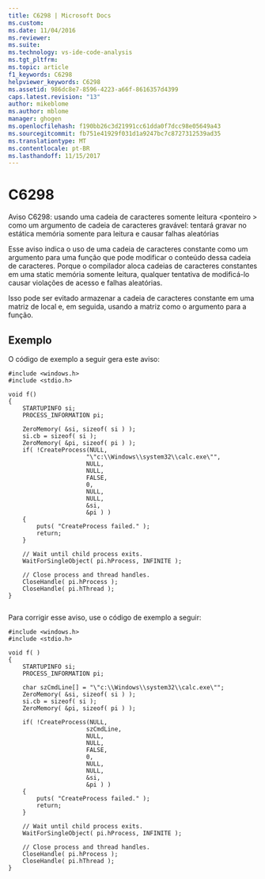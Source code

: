 ```yaml
---
title: C6298 | Microsoft Docs
ms.custom: 
ms.date: 11/04/2016
ms.reviewer: 
ms.suite: 
ms.technology: vs-ide-code-analysis
ms.tgt_pltfrm: 
ms.topic: article
f1_keywords: C6298
helpviewer_keywords: C6298
ms.assetid: 986dc8e7-8596-4223-a66f-8616357d4399
caps.latest.revision: "13"
author: mikeblome
ms.author: mblome
manager: ghogen
ms.openlocfilehash: f190bb26c3d21991cc61dda0f7dcc98e05649a43
ms.sourcegitcommit: fb751e41929f031d1a9247bc7c8727312539ad35
ms.translationtype: MT
ms.contentlocale: pt-BR
ms.lasthandoff: 11/15/2017
---
```

# <a name="c6298"></a>C6298
Aviso C6298: usando uma cadeia de caracteres somente leitura \<ponteiro > como um argumento de cadeia de caracteres gravável: tentará gravar no estática memória somente para leitura e causar falhas aleatórias  
  
 Esse aviso indica o uso de uma cadeia de caracteres constante como um argumento para uma função que pode modificar o conteúdo dessa cadeia de caracteres. Porque o compilador aloca cadeias de caracteres constantes em uma static memória somente leitura, qualquer tentativa de modificá-lo causar violações de acesso e falhas aleatórias.  
  
 Isso pode ser evitado armazenar a cadeia de caracteres constante em uma matriz de local e, em seguida, usando a matriz como o argumento para a função.  
  
## <a name="example"></a>Exemplo  
 O código de exemplo a seguir gera este aviso:  
  
```  
#include <windows.h>  
#include <stdio.h>  
  
void f()  
{  
    STARTUPINFO si;  
    PROCESS_INFORMATION pi;  
  
    ZeroMemory( &si, sizeof( si ) );  
    si.cb = sizeof( si );  
    ZeroMemory( &pi, sizeof( pi ) );  
    if( !CreateProcess(NULL,  
                      "\"c:\\Windows\\system32\\calc.exe\"",  
                      NULL,               
                      NULL,                
                      FALSE,              
                      0,                   
                      NULL,               
                      NULL,                
                      &si,                
                      &pi ) )   
    {  
        puts( "CreateProcess failed." );  
        return;  
    }  
  
    // Wait until child process exits.  
    WaitForSingleObject( pi.hProcess, INFINITE );  
  
    // Close process and thread handles.   
    CloseHandle( pi.hProcess );  
    CloseHandle( pi.hThread );  
}  
  
```  
  
 Para corrigir esse aviso, use o código de exemplo a seguir:  
  
```  
#include <windows.h>  
#include <stdio.h>  
  
void f( )  
{  
    STARTUPINFO si;  
    PROCESS_INFORMATION pi;  
  
    char szCmdLine[] = "\"c:\\Windows\\system32\\calc.exe\"";  
    ZeroMemory( &si, sizeof( si ) );  
    si.cb = sizeof( si );  
    ZeroMemory( &pi, sizeof( pi ) );  
  
    if( !CreateProcess(NULL,  
                      szCmdLine,  
                      NULL,               
                      NULL,                
                      FALSE,              
                      0,                   
                      NULL,               
                      NULL,                
                      &si,                
                      &pi ) )   
    {  
        puts( "CreateProcess failed." );  
        return;  
    }  
  
    // Wait until child process exits.  
    WaitForSingleObject( pi.hProcess, INFINITE );  
  
    // Close process and thread handles.   
    CloseHandle( pi.hProcess );  
    CloseHandle( pi.hThread );  
}  
```
